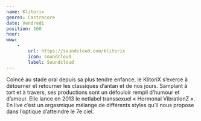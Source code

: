 ```yaml
---
name: Klitorix
genres: Castracore
date: Vendredi
position: 160
hour:
www:
    -
        url: https://soundcloud.com/klitorix
        icon: soundcloud
        label: Soundcloud
---
```

Coincé au stade oral depuis sa plus tendre enfance, le KlitoriX s’exerce à détourner et retourner les classiques d’antan et de nos jours. Samplant à tort et à travers, ses productions sont un défouloir rempli d’humour et d’amour. Elle lance en 2013 le netlabel transsexuel « Hormonal VibrationZ ». En live c’est un orgasmique mélange de différents styles qu’il nous propose dans l’optique d’atteindre le 7e ciel.
